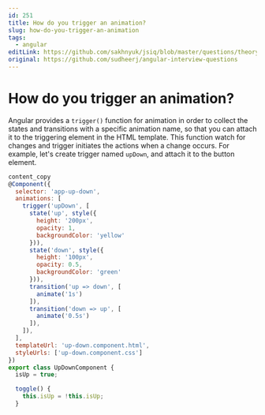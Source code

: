 ```yaml
---
id: 251
title: How do you trigger an animation?
slug: how-do-you-trigger-an-animation
tags:
  - angular
editLink: https://github.com/sakhnyuk/jsiq/blob/master/questions/theory/angular/251.md
original: https://github.com/sudheerj/angular-interview-questions
---
```


# How do you trigger an animation?

Angular provides a `trigger()` function for animation in order to collect the states and transitions with a specific animation name, so that you can attach it to the triggering element in the HTML template. This function watch for changes and trigger initiates the actions when a change occurs. For example, let's create trigger named `upDown`, and attach it to the button element.

```js
content_copy
@Component({
  selector: 'app-up-down',
  animations: [
    trigger('upDown', [
      state('up', style({
        height: '200px',
        opacity: 1,
        backgroundColor: 'yellow'
      })),
      state('down', style({
        height: '100px',
        opacity: 0.5,
        backgroundColor: 'green'
      })),
      transition('up => down', [
        animate('1s')
      ]),
      transition('down => up', [
        animate('0.5s')
      ]),
    ]),
  ],
  templateUrl: 'up-down.component.html',
  styleUrls: ['up-down.component.css']
})
export class UpDownComponent {
  isUp = true;

  toggle() {
    this.isUp = !this.isUp;
  }

```